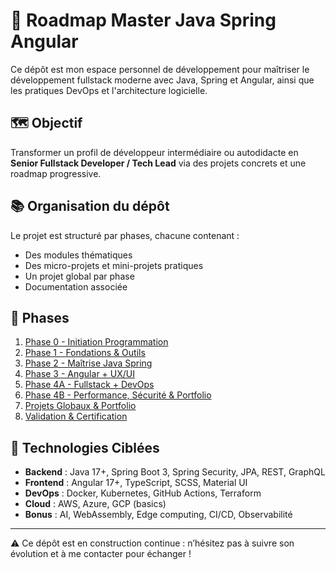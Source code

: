 # 🧭 Roadmap Master Java Spring Angular

Ce dépôt est mon espace personnel de développement pour maîtriser le développement fullstack moderne avec Java, Spring et Angular, ainsi que les pratiques DevOps et l'architecture logicielle.

## 🗺 Objectif

Transformer un profil de développeur intermédiaire ou autodidacte en **Senior Fullstack Developer / Tech Lead** via des projets concrets et une roadmap progressive.

## 📚 Organisation du dépôt

Le projet est structuré par phases, chacune contenant :
- Des modules thématiques
- Des micro-projets et mini-projets pratiques
- Un projet global par phase
- Documentation associée

## 🔗 Phases

1. [Phase 0 - Initiation Programmation](./phase-0-initiation-programmation/)
2. [Phase 1 - Fondations & Outils](./phase-1-fondations-outils/)
3. [Phase 2 - Maîtrise Java Spring](./phase-2-maitrise-java-spring/)
4. [Phase 3 - Angular + UX/UI](./phase-3-angular-ux-ui/)
5. [Phase 4A - Fullstack + DevOps](./phase-4a-fullstack-devops/)
6. [Phase 4B - Performance, Sécurité & Portfolio](./phase-4b-performance-security-portfolio/)
7. [Projets Globaux & Portfolio](./projets-globaux/)
8. [Validation & Certification](./validation-certification/)

## 🚀 Technologies Ciblées

- **Backend** : Java 17+, Spring Boot 3, Spring Security, JPA, REST, GraphQL
- **Frontend** : Angular 17+, TypeScript, SCSS, Material UI
- **DevOps** : Docker, Kubernetes, GitHub Actions, Terraform
- **Cloud** : AWS, Azure, GCP (basics)
- **Bonus** : AI, WebAssembly, Edge computing, CI/CD, Observabilité

---

⚠️ Ce dépôt est en construction continue : n’hésitez pas à suivre son évolution et à me contacter pour échanger !
